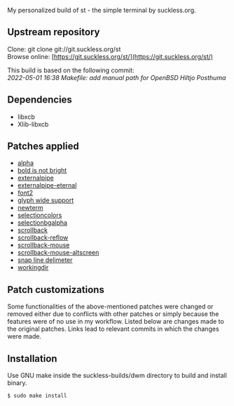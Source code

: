 My personalized build of st - the simple terminal by suckless.org.

## Upstream repository
Clone: git clone git://git.suckless.org/st  
Browse online: [https://git.suckless.org/st/](https://git.suckless.org/st/)

This build is based on the following commit:  
*2022-05-01 16:38	Makefile: add manual path for OpenBSD	Hiltjo Posthuma*

## Dependencies
- libxcb
- Xlib-libxcb

## Patches applied
- [alpha](https://st.suckless.org/patches/alpha/st-alpha-osc11-20220222-0.8.5.diff)
- [bold is not bright](https://st.suckless.org/patches/bold-is-not-bright/st-bold-is-not-bright-20190127-3be4cf1.diff)
- [externalpipe](https://st.suckless.org/patches/externalpipe/st-externalpipe-0.8.4.diff)
- [externalpipe-eternal](https://st.suckless.org/patches/externalpipe/st-externalpipe-eternal-0.8.3.diff)
- [font2](https://st.suckless.org/patches/font2/st-font2-20190416-ba72400.diff)
- [glyph wide support](https://st.suckless.org/patches/glyph_wide_support/st-glyph-wide-support-20220411-ef05519.diff)
- [newterm](https://st.suckless.org/patches/newterm/st-newterm-20220221-0.8.5.diff)
- [selectioncolors](https://st.suckless.org/patches/selectioncolors/st-selectioncolors-0.8.4.diff)
- [selectionbgalpha](https://st.suckless.org/patches/selectionbg-alpha/st-selectionbg-alpha-0.8.2.diff)
- [scrollback](https://st.suckless.org/patches/scrollback/st-scrollback-0.8.5.diff)
- [scrollback-reflow](https://st.suckless.org/patches/scrollback/st-scrollback-reflow-0.8.5.diff)
- [scrollback-mouse](https://st.suckless.org/patches/scrollback/st-scrollback-mouse-20220127-2c5edf2.diff)
- [scrollback-mouse-altscreen](https://st.suckless.org/patches/scrollback/st-scrollback-mouse-altscreen-20220127-2c5edf2.diff)
- [snap line delimeter](https://st.suckless.org/patches/line_snap_delimiter/st-line_snap_delimiter-3bd7e43.diff)
- [workingdir](https://st.suckless.org/patches/workingdir/st-workingdir-20200317-51e19ea.diff)

## Patch customizations
Some functionalities of the above-mentioned patches were changed or removed either due to conflicts with other patches or simply because the features were of no use in my workflow. Listed below are changes made to the original patches. Links lead to relevant commits in which the changes were made.

## Installation
Use GNU make inside the suckless-builds/dwm directory to build and install binary.
```
$ sudo make install
```
